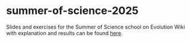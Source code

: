 # summer-of-science-2025
Slides and exercises for the Summer of Science school on Evolution
Wiki with explanation and results can be found [here](https://github.com/mariamadrid19/SoS-daphnia/wiki). 
